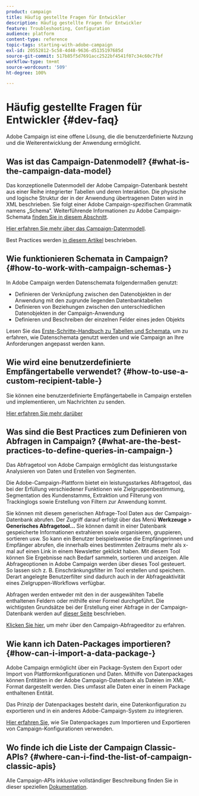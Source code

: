 ```yaml
---
product: campaign
title: Häufig gestellte Fragen für Entwickler
description: Häufig gestellte Fragen für Entwickler
feature: Troubleshooting, Configuration
audience: platform
content-type: reference
topic-tags: starting-with-adobe-campaign
exl-id: 20552812-5c58-4d48-9636-d5135197685d
source-git-commit: 517b85f5d7691acc2522bf4541f07c34c60c7fbf
workflow-type: tm+mt
source-wordcount: '509'
ht-degree: 100%

---
```


# Häufig gestellte Fragen für Entwickler {#dev-faq}



Adobe Campaign ist eine offene Lösung, die die benutzerdefinierte Nutzung und die Weiterentwicklung der Anwendung ermöglicht.

## Was ist das Campaign-Datenmodell? {#what-is-the-campaign-data-model}

Das konzeptionelle Datenmodell der Adobe Campaign-Datenbank besteht aus einer Reihe integrierter Tabellen und deren Interaktion. Die physische und logische Struktur der in der Anwendung übertragenen Daten wird in XML beschrieben. Sie folgt einer Adobe Campaign-spezifischen Grammatik namens „Schema“. Weiterführende Informationen zu Adobe Campaign-Schemata [finden Sie in diesem Abschnitt](../../configuration/using/about-schema-edition.md).

[Hier erfahren Sie mehr über das Campaign-Datenmodell](https://helpx.adobe.com/de/campaign/kb/acc-datamodel.html).

Best Practices werden [in diesem Artikel](../../configuration/using/data-model-best-practices.md) beschrieben.

## Wie funktionieren Schemata in Campaign? {#how-to-work-with-campaign-schemas-}

In Adobe Campaign werden Datenschemata folgendermaßen genutzt:

* Definieren der Verknüpfung zwischen den Datenobjekten in der Anwendung mit den zugrunde liegenden Datenbanktabellen
* Definieren von Beziehungen zwischen den unterschiedlichen Datenobjekten in der Campaign-Anwendung
* Definieren und Beschreiben der einzelnen Felder eines jeden Objekts

Lesen Sie das [Erste-Schritte-Handbuch zu Tabellen und Schemata](../../configuration/using/about-schema-edition.md), um zu erfahren, wie Datenschemata genutzt werden und wie Campaign an Ihre Anforderungen angepasst werden kann.

## Wie wird eine benutzerdefinierte Empfängertabelle verwendet? {#how-to-use-a-custom-recipient-table-}

Sie können eine benutzerdefinierte Empfängertabelle in Campaign erstellen und implementieren, um Nachrichten zu senden.

[Hier erfahren Sie mehr darüber](../../configuration/using/about-custom-recipient-table.md)

## Was sind die Best Practices zum Definieren von Abfragen in Campaign? {#what-are-the-best-practices-to-define-queries-in-campaign-}

Das Abfragetool von Adobe Campaign ermöglicht das leistungsstarke Analysieren von Daten und Erstellen von Segmenten.

Die Adobe-Campaign-Plattform bietet ein leistungsstarkes Abfragetool, das bei der Erfüllung verschiedener Funktionen wie Zielgruppenbestimmung, Segmentation des Kundenstamms, Extraktion und Filterung von Trackinglogs sowie Erstellung von Filtern zur Anwendung kommt.

Sie können mit diesem generischen Abfrage-Tool Daten aus der Campaign-Datenbank abrufen. Der Zugriff darauf erfolgt über das Menü **Werkzeuge > Generisches Abfragetool...** Sie können damit in einer Datenbank gespeicherte Informationen extrahieren sowie organisieren, gruppieren, sortieren usw. So kann ein Benutzer beispielsweise die Empfängerinnen und Empfänger abrufen, die innerhalb eines bestimmten Zeitraums mehr als x-mal auf einen Link in einem Newsletter geklickt haben. Mit diesem Tool können Sie Ergebnisse nach Bedarf sammeln, sortieren und anzeigen. Alle Abfrageoptionen in Adobe Campaign werden über dieses Tool gesteuert. So lassen sich z. B. Einschränkungsfilter im Tool erstellen und speichern. Derart angelegte Benutzerfilter sind dadurch auch in der Abfrageaktivität eines Zielgruppen-Workflows verfügbar.

Abfragen werden entweder mit den in der ausgewählten Tabelle enthaltenen Feldern oder mithilfe einer Formel durchgeführt. Die wichtigsten Grundsätze bei der Erstellung einer Abfrage in der Campaign-Datenbank werden auf [dieser Seite](../../platform/using/about-queries-in-campaign.md) beschrieben.

[Klicken Sie hier](../../workflow/using/query.md), um mehr über den Campaign-Abfrageeditor zu erfahren.

## Wie kann ich Daten-Packages importieren? {#how-can-i-import-a-data-package-}

Adobe Campaign ermöglicht über ein Package-System den Export oder Import von Plattformkonfigurationen und Daten. Mithilfe von Datenpackages können Entitäten in der Adobe Campaign-Datenbank als Dateien im XML-Format dargestellt werden. Dies umfasst alle Daten einer in einem Package enthaltenen Entität.

Das Prinzip der Datenpackages besteht darin, eine Datenkonfiguration zu exportieren und in ein anderes Adobe-Campaign-System zu integrieren.

[Hier erfahren Sie](../../platform/using/working-with-data-packages.md), wie Sie Datenpackages zum Importieren und Exportieren von Campaign-Konfigurationen verwenden.

## Wo finde ich die Liste der Campaign Classic-APIs? {#where-can-i-find-the-list-of-campaign-classic-apis}

Alle Campaign-APIs inklusive vollständiger Beschreibung finden Sie in dieser speziellen [Dokumentation](https://experienceleague.adobe.com/developer/campaign-api/api/index.html?lang=de).
